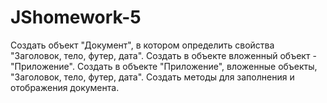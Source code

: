 # JShomework-5
Создать объект "Документ", в котором определить свойства "Заголовок, тело, футер, дата".
Создать в объекте вложенный объект - "Приложение". Создать в объекте "Приложение", вложенные объекты, "Заголовок, тело, футер, дата". 
Создать методы для заполнения и отображения документа.
